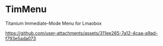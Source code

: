# TimMenu

Titanium Immediate-Mode Menu for Lmaobox

https://github.com/user-attachments/assets/311ee265-7a12-4caa-a9ad-f793e5ada073
